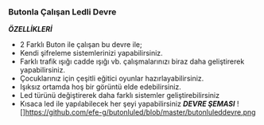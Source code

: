 ### Butonla Çalışan Ledli Devre
***ÖZELLİKLERİ***
- 2 Farklı Buton ile çalışan bu devre ile;
- Kendi şifreleme sistemlerinizi yapabilirsiniz.
- Farklı trafik ışığı cadde ışığı vb. çalışmalarınızı biraz daha geliştirerek yapabilirsiniz.
- Çocuklarınız için çeşitli eğitici oyunlar hazırlayabilirsiniz.
- Işıksız ortamda hoş bir görüntü elde edebilirsiniz.
- Led türünü değiştirerek daha farklı sistemler geliştirebilirsiniz
- Kısaca led ile yapılabilecek her şeyi yapabilirsiniz
***DEVRE ŞEMASI***
![]https://github.com/efe-g/butonluled/blob/master/butonluleddevre.png
